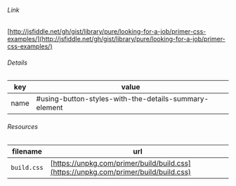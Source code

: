 <!--
https://pypi.org/project/jsfiddle-readme/
-->


###### Link
[http://jsfiddle.net/gh/gist/library/pure/looking-for-a-job/primer-css-examples/](http://jsfiddle.net/gh/gist/library/pure/looking-for-a-job/primer-css-examples/)

###### Details
key|value
-|-
name|#using-button-styles-with-the-details-summary-element

###### Resources
filename|url
-|-
`build.css`|[https://unpkg.com/primer/build/build.css](https://unpkg.com/primer/build/build.css)